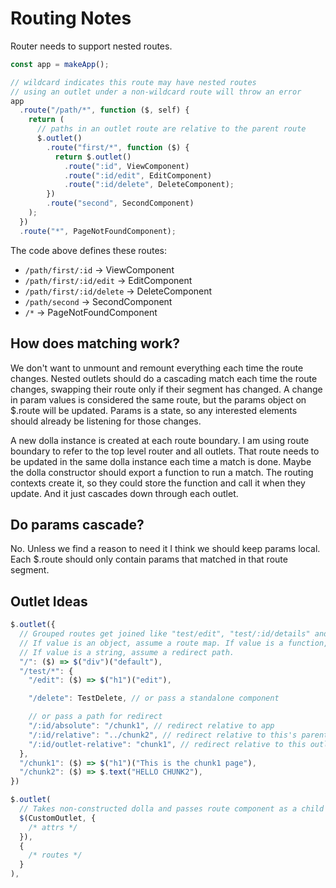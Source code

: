 # Routing Notes

Router needs to support nested routes.

```js
const app = makeApp();

// wildcard indicates this route may have nested routes
// using an outlet under a non-wildcard route will throw an error
app
  .route("/path/*", function ($, self) {
    return (
      // paths in an outlet route are relative to the parent route
      $.outlet()
        .route("first/*", function ($) {
          return $.outlet()
            .route(":id", ViewComponent)
            .route(":id/edit", EditComponent)
            .route(":id/delete", DeleteComponent);
        })
        .route("second", SecondComponent)
    );
  })
  .route("*", PageNotFoundComponent);
```

The code above defines these routes:

- `/path/first/:id` -> ViewComponent
- `/path/first/:id/edit` -> EditComponent
- `/path/first/:id/delete` -> DeleteComponent
- `/path/second` -> SecondComponent
- `/*` -> PageNotFoundComponent

## How does matching work?

We don't want to unmount and remount everything each time the route changes. Nested outlets should do a cascading match each time the route changes, swapping their route only if their segment has changed. A change in param values is considered the same route, but the params object on $.route will be updated. Params is a state, so any interested elements should already be listening for those changes.

A new dolla instance is created at each route boundary. I am using route boundary to refer to the top level router and all outlets. That route needs to be updated in the same dolla instance each time a match is done. Maybe the dolla constructor should export a function to run a match. The routing contexts create it, so they could store the function and call it when they update. And it just cascades down through each outlet.

## Do params cascade?

No. Unless we find a reason to need it I think we should keep params local. Each $.route should only contain params that matched in that route segment.

## Outlet Ideas

```js
$.outlet({
  // Grouped routes get joined like "test/edit", "test/:id/details" and matched in this outlet.
  // If value is an object, assume a route map. If value is a function, assume a component.
  // If value is a string, assume a redirect path.
  "/": ($) => $("div")("default"),
  "/test/*": {
    "/edit": ($) => $("h1")("edit"),

    "/delete": TestDelete, // or pass a standalone component

    // or pass a path for redirect
    "/:id/absolute": "/chunk1", // redirect relative to app
    "/:id/relative": "../chunk2", // redirect relative to this's parent's "/chunk2", just like a file path
    "/:id/outlet-relative": "chunk1", // redirect relative to this outlet
  },
  "/chunk1": ($) => $("h1")("This is the chunk1 page"),
  "/chunk2": ($) => $.text("HELLO CHUNK2"),
})

$.outlet(
  // Takes non-constructed dolla and passes route component as a child (needs reactive $children then?)
  $(CustomOutlet, {
    /* attrs */
  }),
  {
    /* routes */
  }
),
```
